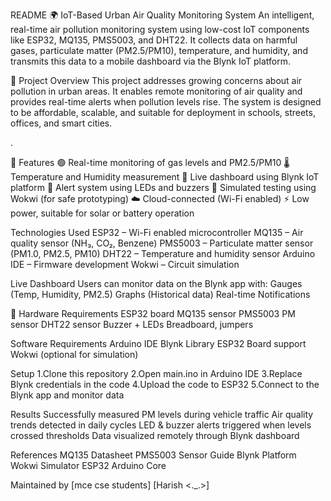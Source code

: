 README
🌍 IoT-Based Urban Air Quality Monitoring System
An intelligent, real-time air pollution monitoring system using low-cost IoT components like ESP32, MQ135, PMS5003, and DHT22. It collects data on harmful gases, particulate matter (PM2.5/PM10), temperature, and humidity, and transmits this data to a mobile dashboard via the Blynk IoT platform.

📌 Project Overview
This project addresses growing concerns about air pollution in urban areas. It enables remote monitoring of air quality and provides real-time alerts when pollution levels rise. The system is designed to be affordable, scalable, and suitable for deployment in schools, streets, offices, and smart cities.

.

🧪 Features
🟢 Real-time monitoring of gas levels and PM2.5/PM10
🌡️ Temperature and Humidity measurement
📱 Live dashboard using Blynk IoT platform
🔔 Alert system using LEDs and buzzers
💾 Simulated testing using Wokwi (for safe prototyping)
☁️ Cloud-connected (Wi-Fi enabled)
⚡ Low power, suitable for solar or battery operation

 Technologies Used
ESP32 – Wi-Fi enabled microcontroller
MQ135 – Air quality sensor (NH₃, CO₂, Benzene)
PMS5003 – Particulate matter sensor (PM1.0, PM2.5, PM10)
DHT22 – Temperature and humidity sensor
Arduino IDE – Firmware development
Wokwi – Circuit simulation

Live Dashboard
Users can monitor data on the Blynk app with:
Gauges (Temp, Humidity, PM2.5)
Graphs (Historical data)
Real-time Notifications

🧱 Hardware Requirements
ESP32 board
MQ135 sensor
PMS5003 PM sensor
DHT22 sensor
Buzzer + LEDs
Breadboard, jumpers

Software Requirements
Arduino IDE
Blynk Library
ESP32 Board support
Wokwi (optional for simulation)

Setup
1.Clone this repository
2.Open main.ino in Arduino IDE
3.Replace Blynk credentials in the code
4.Upload the code to ESP32
5.Connect to the Blynk app and monitor data

Results
Successfully measured PM levels during vehicle traffic
Air quality trends detected in daily cycles
LED & buzzer alerts triggered when levels crossed thresholds
Data visualized remotely through Blynk dashboard

References
MQ135 Datasheet
PMS5003 Sensor Guide
Blynk Platform
Wokwi Simulator
ESP32 Arduino Core

Maintained by
[mce cse students]
[Harish
<._.>]
